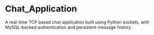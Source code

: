 # Chat_Application
A real-time TCP based chat application built using Python sockets, with MySQL-backed authentication and persistent message history.
